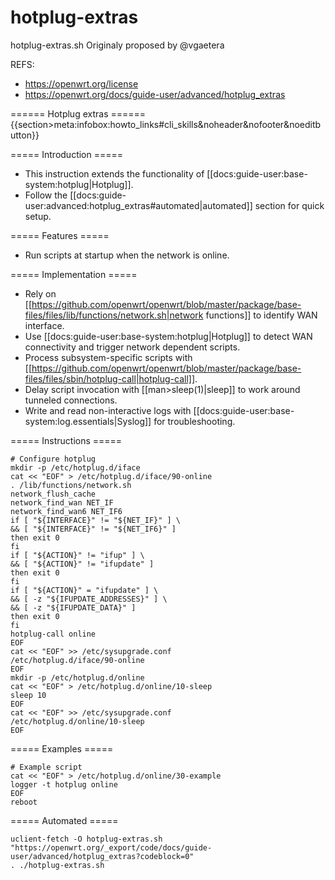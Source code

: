 # hotplug-extras
hotplug-extras.sh
Originaly proposed by @vgaetera

REFS:
- https://openwrt.org/license
- https://openwrt.org/docs/guide-user/advanced/hotplug_extras

====== Hotplug extras ======
{{section>meta:infobox:howto_links#cli_skills&noheader&nofooter&noeditbutton}}

===== Introduction =====
  * This instruction extends the functionality of [[docs:guide-user:base-system:hotplug|Hotplug]].
  * Follow the [[docs:guide-user:advanced:hotplug_extras#automated|automated]] section for quick setup.

===== Features =====
  * Run scripts at startup when the network is online.

===== Implementation =====
  * Rely on [[https://github.com/openwrt/openwrt/blob/master/package/base-files/files/lib/functions/network.sh|network functions]] to identify WAN interface.
  * Use [[docs:guide-user:base-system:hotplug|Hotplug]] to detect WAN connectivity and trigger network dependent scripts.
  * Process subsystem-specific scripts with [[https://github.com/openwrt/openwrt/blob/master/package/base-files/files/sbin/hotplug-call|hotplug-call]].
  * Delay script invocation with [[man>sleep(1)|sleep]] to work around tunneled connections.
  * Write and read non-interactive logs with [[docs:guide-user:base-system:log.essentials|Syslog]] for troubleshooting.

===== Instructions =====
```
# Configure hotplug
mkdir -p /etc/hotplug.d/iface
cat << "EOF" > /etc/hotplug.d/iface/90-online
. /lib/functions/network.sh
network_flush_cache
network_find_wan NET_IF
network_find_wan6 NET_IF6
if [ "${INTERFACE}" != "${NET_IF}" ] \
&& [ "${INTERFACE}" != "${NET_IF6}" ]
then exit 0
fi
if [ "${ACTION}" != "ifup" ] \
&& [ "${ACTION}" != "ifupdate" ]
then exit 0
fi
if [ "${ACTION}" = "ifupdate" ] \
&& [ -z "${IFUPDATE_ADDRESSES}" ] \
&& [ -z "${IFUPDATE_DATA}" ]
then exit 0
fi
hotplug-call online
EOF
cat << "EOF" >> /etc/sysupgrade.conf
/etc/hotplug.d/iface/90-online
EOF
mkdir -p /etc/hotplug.d/online
cat << "EOF" > /etc/hotplug.d/online/10-sleep
sleep 10
EOF
cat << "EOF" >> /etc/sysupgrade.conf
/etc/hotplug.d/online/10-sleep
EOF
```

===== Examples =====
```
# Example script
cat << "EOF" > /etc/hotplug.d/online/30-example
logger -t hotplug online
EOF
reboot
```

===== Automated =====
```
uclient-fetch -O hotplug-extras.sh "https://openwrt.org/_export/code/docs/guide-user/advanced/hotplug_extras?codeblock=0"
. ./hotplug-extras.sh
```
